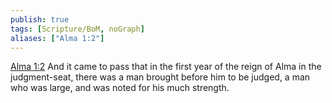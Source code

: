 ```yaml
---
publish: true
tags: [Scripture/BoM, noGraph]
aliases: ["Alma 1:2"]
---
```

[Alma 1:2](https://churchofjesuschrist.org/study/scriptures/bofm/alma/1?lang=eng&id=p2#p2) And it came to pass that in the first year of the reign of Alma in the judgment-seat, there was a man brought before him to be judged, a man who was large, and was noted for his much strength.
